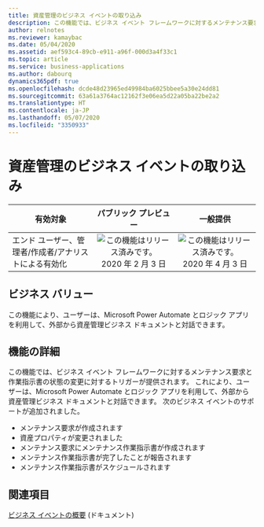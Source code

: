 ```yaml
---
title: 資産管理のビジネス イベントの取り込み
description: この機能では、ビジネス イベント フレームワークに対するメンテナンス要求と作業指示書の状態の変更に対するトリガーが提供されます。
author: relnotes
ms.reviewer: kamaybac
ms.date: 05/04/2020
ms.assetid: aef593c4-89cb-e911-a96f-000d3a4f33c1
ms.topic: article
ms.service: business-applications
ms.author: dabourq
dynamics365pdf: true
ms.openlocfilehash: dcde48d23965ed49984ba6025bbee5a30e24dd81
ms.sourcegitcommit: 63a61a3764ac12162f3e06ea5d22a05ba22be2a2
ms.translationtype: HT
ms.contentlocale: ja-JP
ms.lasthandoff: 05/07/2020
ms.locfileid: "3350933"
---
```

# <a name="business-events-uptake-for-asset-management"></a>資産管理のビジネス イベントの取り込み


| 有効対象    |  パブリック プレビュー | 一般提供 | 
| ---------- | :----------: |:----------: |
|エンド ユーザー、管理者/作成者/アナリストによる有効化|![この機能はリリース済みです。](/dynamics365-release-plan/media/green-checkmark.png "この機能はリリース済みです。") 2020 年 2 月 3 日| ![この機能はリリース済みです。](/dynamics365-release-plan/media/green-checkmark.png "この機能はリリース済みです。") 2020 年 4 月 3 日|


## <a name="business-value"></a>ビジネス バリュー
<!-- bv start -->
この機能により、ユーザーは、Microsoft Power Automate とロジック アプリを利用して、外部から資産管理ビジネス ドキュメントと対話できます。 
<!-- bv end -->



## <a name="feature-details"></a>機能の詳細
<!--feature detail start -->
この機能では、ビジネス イベント フレームワークに対するメンテナンス要求と作業指示書の状態の変更に対するトリガーが提供されます。 これにより、ユーザーは、Microsoft Power Automate とロジック アプリを利用して、外部から資産管理ビジネス ドキュメントと対話できます。 次のビジネス イベントのサポートが追加されました。

- メンテナンス要求が作成されます
- 資産プロパティが変更されました
- メンテナンス要求にメンテナンス作業指示書が作成されます
- メンテナンス作業指示書が完了したことが報告されます
- メンテナンス作業指示書がスケジュールされます
<!--feature detail end -->









## <a name="see-also"></a>関連項目

<!--docs start-->
[ビジネス イベントの概要](https://docs.microsoft.com/dynamics365/fin-ops-core/dev-itpro/business-events/home-page) (ドキュメント)
<!--docs end-->
